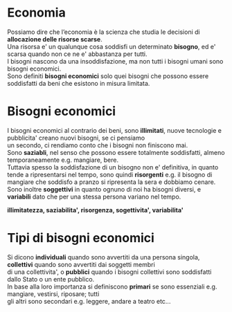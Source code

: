 # Economia  

Possiamo dire che l’economia è la scienza che studia le decisioni di **allocazione delle risorse scarse**.  
Una risorsa e' un qualunque cosa soddisfi un determinato **bisogno**, ed e' scarsa quando non ce ne e' abbastanza per tutti.  
I bisogni nascono da una insoddisfazione, ma non tutti i bisogni umani sono bisogni economici.  
Sono definiti **bisogni economici** solo quei bisogni che possono essere soddisfatti da beni che esistono in misura limitata.  

# Bisogni economici  

I bisogni economici al contrario dei beni, sono **illimitati**, nuove tecnologie e pubblicita' creano nuovi bisogni, se ci pensiamo  
un secondo, ci rendiamo conto che i bisogni non finiscono mai.  
Sono **saziabli**, nel senso che possono essere totalmente soddisfatti, almeno temporaneamente e.g. mangiare, bere.  
Tuttavia spesso la soddisfazione di un bisogno non e' definitiva, in quanto tende a ripresentarsi nel tempo, sono quindi **risorgenti**
e.g. il bisogno di mangiare che soddisfo a pranzo si ripresenta la sera e dobbiamo cenare.  
Sono inoltre **soggettivi** in quanto ognuno di noi ha bisogni diversi, e **variabili** dato che per una stessa persona variano nel tempo.  

**illimitatezza, saziabilita', risorgenza, sogettivita', variabilita'**   


# Tipi di bisogni economici  

Si dicono **individuali** quando sono avvertiti da una persona singola, **collettivi** quando sono avvertiti dai soggetti membri  
di una collettivita', o **pubblici** quando i bisogni collettivi sono soddisfatti dallo Stato o un ente pubblico.  
In base alla loro importanza si definiscono **primari** se sono essenziali e.g. mangiare, vestirsi, riposare; tutti  
gli altri sono secondari e.g. leggere, andare a teatro etc...  










